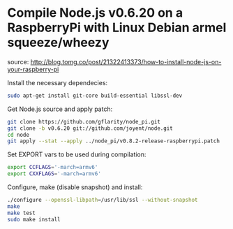 Compile Node.js v0.6.20 on a RaspberryPi with Linux Debian armel squeeze/wheezy
======================================================================
source: http://blog.tomg.co/post/21322413373/how-to-install-node-js-on-your-raspberry-pi

Install the necessary dependecies:
```bash
sudo apt-get install git-core build-essential libssl-dev
```

Get Node.js source and apply patch:
```bash
git clone https://github.com/gflarity/node_pi.git
git clone -b v0.6.20 git://github.com/joyent/node.git
cd node
git apply --stat --apply ../node_pi/v0.8.2-release-raspberrypi.patch
```

Set EXPORT vars to be used during compilation:
```bash
export CCFLAGS='-march=armv6'
export CXXFLAGS='-march=armv6'
```

Configure, make (disable snapshot) and install:
```bash
./configure --openssl-libpath=/usr/lib/ssl --without-snapshot
make
make test
sudo make install
```